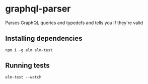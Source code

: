 # graphql-parser
Parses GraphQL queries and typedefs and tells you if they're valid

## Installing dependencies

```
npm i -g elm elm-test
```

## Running tests

```
elm-test --watch
```
